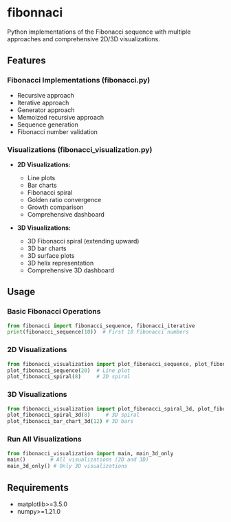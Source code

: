 # fibonnaci
Python implementations of the Fibonacci sequence with multiple approaches and comprehensive 2D/3D visualizations.

## Features

### Fibonacci Implementations (fibonacci.py)
- Recursive approach
- Iterative approach 
- Generator approach
- Memoized recursive approach
- Sequence generation
- Fibonacci number validation

### Visualizations (fibonacci_visualization.py)
- **2D Visualizations:**
  - Line plots
  - Bar charts
  - Fibonacci spiral
  - Golden ratio convergence
  - Growth comparison
  - Comprehensive dashboard

- **3D Visualizations:**
  - 3D Fibonacci spiral (extending upward)
  - 3D bar charts
  - 3D surface plots
  - 3D helix representation
  - Comprehensive 3D dashboard

## Usage

### Basic Fibonacci Operations
```python
from fibonacci import fibonacci_sequence, fibonacci_iterative
print(fibonacci_sequence(10))  # First 10 Fibonacci numbers
```

### 2D Visualizations
```python
from fibonacci_visualization import plot_fibonacci_sequence, plot_fibonacci_spiral
plot_fibonacci_sequence(20)  # Line plot
plot_fibonacci_spiral(8)     # 2D spiral
```

### 3D Visualizations
```python
from fibonacci_visualization import plot_fibonacci_spiral_3d, plot_fibonacci_bar_chart_3d
plot_fibonacci_spiral_3d(8)     # 3D spiral
plot_fibonacci_bar_chart_3d(12) # 3D bars
```

### Run All Visualizations
```python
from fibonacci_visualization import main, main_3d_only
main()        # All visualizations (2D and 3D)
main_3d_only() # Only 3D visualizations
```

## Requirements
- matplotlib>=3.5.0
- numpy>=1.21.0
